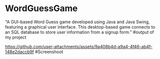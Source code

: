 # WordGuessGame
"A GUI-based Word Guess game developed using Java and Java Swing, featuring a graphical user interface. This desktop-based game connects to an SQL database to store user information from a signup form."
#output of my project 


https://github.com/user-attachments/assets/9a408b4d-a9a4-4f46-ab4f-148e2daccb9f
#Screenshoot


